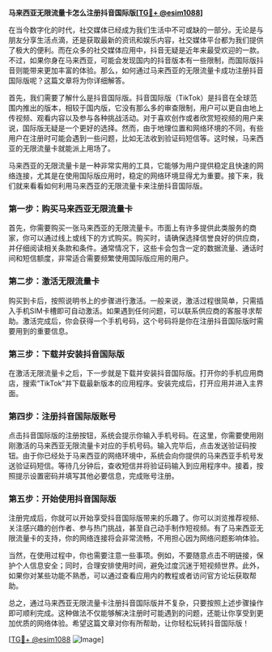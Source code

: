 **马来西亚无限流量卡怎么注册抖音国际版[[TG💪+ @esim1088](https://t.me/s/esim1088)]**

在当今数字化的时代，社交媒体已经成为我们生活中不可或缺的一部分。无论是与朋友分享生活点滴，还是获取最新的资讯和娱乐内容，社交媒体平台都为我们提供了极大的便利。而在众多的社交媒体应用中，抖音无疑是近年来最受欢迎的一款。不过，如果你身在马来西亚，可能会发现国内的抖音版本有一些限制，而国际版抖音则能带来更加丰富的体验。那么，如何通过马来西亚的无限流量卡成功注册抖音国际版呢？这篇文章将为你详细解答。

首先，我们需要了解什么是抖音国际版。抖音国际版（TikTok）是抖音在全球范围内推出的版本，相较于国内版，它没有那么多的审查限制，用户可以更自由地上传视频、观看内容以及参与各种挑战活动。对于喜欢创作或者欣赏短视频的用户来说，国际版无疑是一个更好的选择。然而，由于地理位置和网络环境的不同，有些用户在注册时可能会遇到一些问题，比如无法收到验证码短信等。这时候，马来西亚的无限流量卡就能派上用场了。

马来西亚的无限流量卡是一种非常实用的工具，它能够为用户提供稳定且快速的网络连接，尤其是在使用国际版应用时，稳定的网络环境显得尤为重要。接下来，我们就来看看如何利用马来西亚的无限流量卡来注册抖音国际版。

### 第一步：购买马来西亚无限流量卡

首先，你需要购买一张马来西亚的无限流量卡。市面上有许多提供此类服务的商家，你可以通过线上或线下的方式购买。购买时，请确保选择信誉良好的供应商，并仔细阅读相关条款和条件。通常情况下，这些卡会包含一定的数据流量、通话时间和短信额度，非常适合需要频繁使用国际版应用的用户。

### 第二步：激活无限流量卡

购买到卡后，按照说明书上的步骤进行激活。一般来说，激活过程很简单，只需插入手机SIM卡槽即可自动激活。如果遇到任何问题，可以联系供应商的客服寻求帮助。激活完成后，你会获得一个手机号码，这个号码将是你在注册抖音国际版时需要用到的重要信息。

### 第三步：下载并安装抖音国际版

在激活无限流量卡之后，下一步就是下载并安装抖音国际版。打开你的手机应用商店，搜索“TikTok”并下载最新版本的应用程序。安装完成后，打开应用并进入主界面。

### 第四步：注册抖音国际版账号

点击抖音国际版的注册按钮，系统会提示你输入手机号码。在这里，你需要使用刚刚激活的马来西亚无限流量卡对应的手机号码。输入完毕后，点击发送验证码按钮。由于你已经处于马来西亚的网络环境中，系统会向你提供的马来西亚手机号发送验证码短信。等待几分钟后，查收短信并将验证码输入到应用程序中。接着，按照提示设置密码并填写其他必要信息，完成账号注册。

### 第五步：开始使用抖音国际版

注册完成后，你就可以开始享受抖音国际版带来的乐趣了。你可以浏览推荐视频、关注感兴趣的创作者、参与热门挑战，甚至自己动手制作短视频。有了马来西亚无限流量卡的支持，你的网络连接将会非常流畅，不用担心因为网络问题影响体验。

当然，在使用过程中，你也需要注意一些事项。例如，不要随意点击不明链接，保护个人信息安全；同时，合理安排使用时间，避免过度沉迷于短视频世界。此外，如果你对某些功能不熟悉，可以通过查看应用内的教程或者访问官方论坛获取帮助。

总之，通过马来西亚无限流量卡注册抖音国际版并不复杂，只要按照上述步骤操作即可顺利完成。这种做法不仅能够解决注册时可能遇到的问题，还能让你享受到更加优质的网络体验。希望这篇文章对你有所帮助，让你轻松玩转抖音国际版！

[[TG💪+ @esim1088](https://t.me/s/esim1088) ![Image](https://i.postimg.cc/4NQfJmqS/Snipaste-2025-05-13-00-14-12.png)]